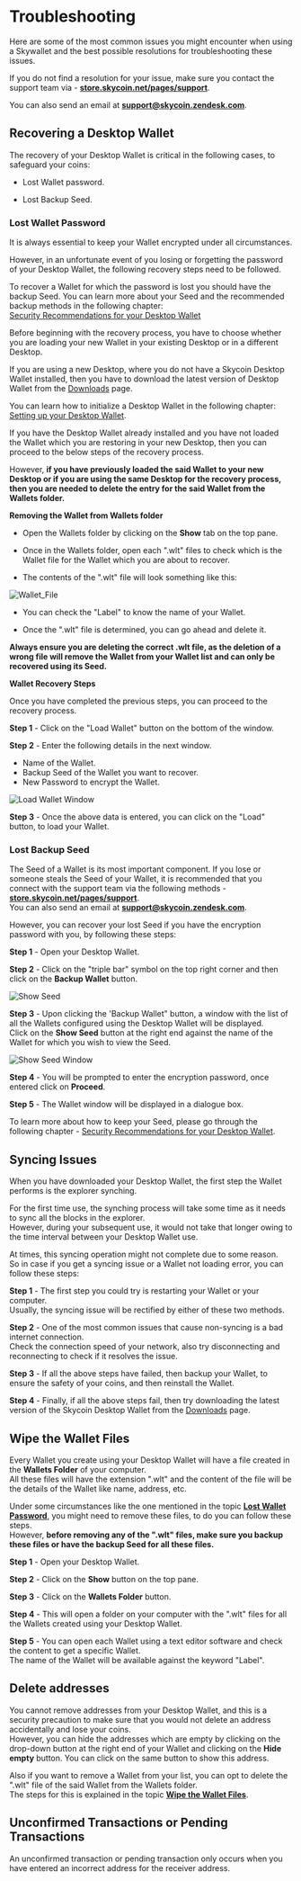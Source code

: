 # Troubleshooting

Here are some of the most common issues you might encounter when using a Skywallet and the best possible resolutions for troubleshooting these issues. 

If you do not find a resolution for your issue, make sure you contact the support team via - **[store.skycoin.net/pages/support](store.skycoin.net/pages/support)**.

You can also send an email at **support@skycoin.zendesk.com**.

## Recovering a Desktop Wallet

The recovery of your Desktop Wallet is critical in the following cases, to safeguard your coins:

* Lost Wallet password.

* Lost Backup Seed.

### <a name="Lost_Wallet_pwd"></a> Lost Wallet Password

It is always essential to keep your Wallet encrypted under all circumstances. 

However, in an unfortunate event of you losing or forgetting the password of your Desktop Wallet, the following recovery steps need to be followed.

To recover a Wallet for which the password is lost you should have the backup Seed. You can learn more about your Seed and the recommended backup methods in the following chapter:  
[Security Recommendations for your Desktop Wallet]()

Before beginning with the recovery process, you have to choose whether you are loading your new Wallet in your existing Desktop or in a different Desktop.

If you are using a new Desktop, where you do not have a Skycoin Desktop Wallet installed, then you have to download the latest version of Desktop Wallet from the [Downloads](https://www.skycoin.net/downloads) page.

You can learn how to initialize a Desktop Wallet in the following chapter:  
[Setting up your Desktop Wallet]().

If you have the Desktop Wallet already installed and you have not loaded the Wallet which you are restoring in your new Desktop, then you can proceed to the below steps of the recovery process.

However, **if you have previously loaded the said Wallet to your new Desktop or if you are using the same Desktop for the recovery process, then you are needed to delete the entry for the said Wallet from the Wallets folder.**

**Removing the Wallet from Wallets folder**

* Open the Wallets folder by clicking on the **Show** tab on the top pane.  
<Screenshot of the show tab>

* Once in the Wallets folder, open each ".wlt" files to check which is the Wallet file for the Wallet which you are about to recover.

* The contents of the ".wlt" file will look something like this:

![Wallet_File](https://github.com/sreekumar13/hardware-wallet-manual/blob/master/Desktop_Troubleshooting%202.PNG)

* You can check the "Label" to know the name of your Wallet.

* Once the ".wlt" file is determined, you can go ahead and delete it. 

**Always ensure you are deleting the correct .wlt file, as the deletion of a wrong file will remove the Wallet from your Wallet list and can only be recovered using its Seed.**

**Wallet Recovery Steps**

Once you have completed the previous steps, you can proceed to the recovery process.

**Step 1** -  Click on the "Load Wallet" button on the bottom of the window.

**Step 2** - Enter the following details in the next window.  
* Name of the Wallet.
* Backup Seed of the Wallet you want to recover.
* New Password to encrypt the Wallet.

![Load Wallet Window](https://github.com/sreekumar13/hardware-wallet-manual/blob/master/Desktop_Troubleshooting%203_edit.PNG)

**Step 3** - Once the above data is entered, you can click on the "Load" button, to load your Wallet.

### Lost Backup Seed

The Seed of a Wallet is its most important component. If you lose or someone steals the Seed of your Wallet, it is recommended that you connect with the support team via the following methods -  
**[store.skycoin.net/pages/support](store.skycoin.net/pages/support)**.  
You can also send an email at **support@skycoin.zendesk.com**.

However, you can recover your lost Seed if you have the encryption password with you, by following these steps:

**Step 1** - Open your Desktop Wallet.

**Step 2** - Click on the "triple bar" symbol on the top right corner and then click on the **Backup Wallet** button.

![Show Seed](https://github.com/sreekumar13/hardware-wallet-manual/blob/master/Desktop_Troubleshooting%204.PNG)

**Step 3** - Upon clicking the 'Backup Wallet" button, a window with the list of all the Wallets configured using the Desktop Wallet will be displayed.  
Click on the **Show Seed** button at the right end against the name of the Wallet for which you wish to view the Seed.

![Show Seed Window](https://github.com/sreekumar13/hardware-wallet-manual/blob/master/Desktop_Troubleshooting%205.PNG)

**Step 4** - You will be prompted to enter the encryption password, once entered click on **Proceed**.

**Step 5** - The Wallet window will be displayed in a dialogue box.

To learn more about how to keep your Seed, please go through the following chapter - [Security Recommendations for your Desktop Wallet]().

## Syncing Issues

When you have downloaded your Desktop Wallet, the first step the Wallet performs is the explorer synching.

For the first time use, the synching process will take some time as it needs to sync all the blocks in the explorer.  
However, during your subsequent use, it would not take that longer owing to the time interval between your Desktop Wallet use.

At times, this syncing operation might not complete due to some reason.  
So in case if you get a syncing issue or a Wallet not loading error, you can follow these steps:

**Step 1** - The first step you could try is restarting your Wallet or your computer.  
Usually, the syncing issue will be rectified by either of these two methods.

**Step 2** - One of the most common issues that cause non-syncing is a bad internet connection.  
Check the connection speed of your network, also try disconnecting and reconnecting to check if it resolves the issue.

**Step 3** - If all the above steps have failed, then backup your Wallet, to ensure the safety of your coins, and then reinstall the Wallet.

**Step 4** - Finally, if all the above steps fail, then try downloading the latest version of the Skycoin Desktop Wallet from the [Downloads](https://www.skycoin.net/downloads) page.

## <a name="Wipe_Wlt_Files"></a> Wipe the Wallet Files

Every Wallet you create using your Desktop Wallet will have a file created in the **Wallets Folder** of your computer.  
All these files will have the extension ".wlt" and the content of the file will be the details of the Wallet like name, address, etc.

Under some circumstances like the one mentioned in the topic **[Lost Wallet Password](#Lost_Wallet_pwd)**, you might need to remove these files, to do you can follow these steps.  
However, **before removing any of the ".wlt" files, make sure you backup these files or have the backup Seed for all these files.**

**Step 1** - Open your Desktop Wallet.

**Step 2** - Click on the **Show** button on the top pane.

**Step 3** - Click on the **Wallets Folder** button.

**Step 4** - This will open a folder on your computer with the ".wlt" files for all the Wallets created using your Desktop Wallet.

**Step 5** - You can open each Wallet using a text editor software and check the content to get a specific Wallet.  
The name of the Wallet will be available against the keyword "Label".

## Delete addresses

You cannot remove addresses from your Desktop Wallet, and this is a security precaution to make sure that you would not delete an address accidentally and lose your coins.  
However, you can hide the addresses which are empty by clicking on the drop-down button at the right end of your Wallet and clicking on the **Hide empty** button. You can click on the same button to show this address.

Also if you want to remove a Wallet from your list, you can opt to delete the ".wlt" file of the said Wallet from the Wallets folder.  
The steps for this is explained in the topic **[Wipe the Wallet Files](#Wipe_Wlt_Files)**.

## Unconfirmed Transactions or Pending Transactions

An unconfirmed transaction or pending transaction only occurs when you have entered an incorrect address for the receiver address.
